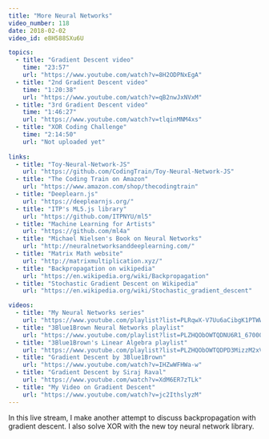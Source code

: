 ```yaml
---
title: "More Neural Networks"
video_number: 118
date: 2018-02-02
video_id: e8H588SXu6U

topics:
  - title: "Gradient Descent video"
    time: "23:57"
    url: "https://www.youtube.com/watch?v=8H2ODPNxEgA"
  - title: "2nd Gradient Descent video"
    time: "1:20:38"
    url: "https://www.youtube.com/watch?v=qB2nwJxNVxM"
  - title: "3rd Gradient Descent video"
    time: "1:46:27"
    url: "https://www.youtube.com/watch?v=tlqinMNM4xs"
  - title: "XOR Coding Challenge"
    time: "2:14:50"
    url: "Not uploaded yet"
 
links:
  - title: "Toy-Neural-Network-JS"
    url: "https://github.com/CodingTrain/Toy-Neural-Network-JS"
  - title: "The Coding Train on Amazon"
    url: "https://www.amazon.com/shop/thecodingtrain"
  - title: "Deeplearn.js"
    url: "https://deeplearnjs.org/"
  - title: "ITP's ML5.js library"
    url: "https://github.com/ITPNYU/ml5"
  - title: "Machine Learning for Artists"
    url: "https://github.com/ml4a"
  - title: "Michael Nielsen's Book on Neural Networks"
    url: "http://neuralnetworksanddeeplearning.com/"
  - title: "Matrix Math website"
    url: "http://matrixmultiplication.xyz/"
  - title: "Backpropagation on wikipedia"
    url: "https://en.wikipedia.org/wiki/Backpropagation"
  - title: "Stochastic Gradient Descent on Wikipedia"
    url: "https://en.wikipedia.org/wiki/Stochastic_gradient_descent"

videos:
  - title: "My Neural Networks series"
    url: "https://www.youtube.com/playlist?list=PLRqwX-V7Uu6aCibgK1PTWWu9by6XFdCfh"
  - title: "3Blue1Brown Neural Networks playlist"
    url: "https://www.youtube.com/playlist?list=PLZHQObOWTQDNU6R1_67000Dx_ZCJB-3pi"
  - title: "3Blue1Brown's Linear Algebra playlist"
    url: "https://www.youtube.com/playlist?list=PLZHQObOWTQDPD3MizzM2xVFitgF8hE_ab"
  - title: "Gradient Descent by 3Blue1Brown"
    url: "https://www.youtube.com/watch?v=IHZwWFHWa-w"
  - title: "Gradient Descent by Siraj Raval"
    url: "https://www.youtube.com/watch?v=XdM6ER7zTLk"
  - title: "My Video on Gradient Descent"
    url: "https://www.youtube.com/watch?v=jc2IthslyzM"
---
```


In this live stream, I make another attempt to discuss backpropagation with gradient descent. I also solve XOR with the new toy neural network library.
